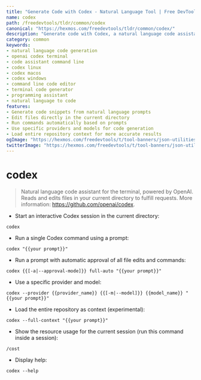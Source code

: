 ```yaml
---
title: "Generate Code with Codex - Natural Language Tool | Free DevTools"
name: codex
path: /freedevtools/tldr/common/codex
canonical: "https://hexmos.com/freedevtools/tldr/common/codex/"
description: "Generate code with Codex, a natural language code assistant. Edit files, run commands, and get help with coding tasks. Free online tool, no registration required."
category: common
keywords:
- natural language code generation
- openai codex terminal
- code assistant command line
- codex linux
- codex macos
- codex windows
- command line code editor
- terminal code generator
- programming assistant
- natural language to code
features:
- Generate code snippets from natural language prompts
- Edit files directly in the current directory
- Run commands automatically based on prompts
- Use specific providers and models for code generation
- Load entire repository context for more accurate results
ogImage: "https://hexmos.com/freedevtools/t/tool-banners/json-utilities-banner.png"
twitterImage: "https://hexmos.com/freedevtools/t/tool-banners/json-utilities-banner.png"
---
```


# codex

> Natural language code assistant for the terminal, powered by OpenAI.
> Reads and edits files in your current directory to fulfill requests.
> More information: <https://github.com/openai/codex>.

- Start an interactive Codex session in the current directory:

`codex`

- Run a single Codex command using a prompt:

`codex "{{your prompt}}"`

- Run a prompt with automatic approval of all file edits and commands:

`codex {{[-a|--approval-mode]}} full-auto "{{your prompt}}"`

- Use a specific provider and model:

`codex --provider {{provider_name}} {{[-m|--model]}} {{model_name}} "{{your prompt}}"`

- Load the entire repository as context (experimental):

`codex --full-context "{{your prompt}}"`

- Show the resource usage for the current session (run this command inside a session):

`/cost`

- Display help:

`codex --help`

